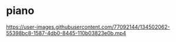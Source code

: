 # piano

https://user-images.githubusercontent.com/77092144/134502062-55398bc8-1587-4db0-8445-110b03823e0b.mp4
